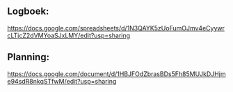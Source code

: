 ## Logboek:
https://docs.google.com/spreadsheets/d/1N3QAYK5zUoFumOJmv4eCyywrcLTjcZ2dVMYoaSJxLMY/edit?usp=sharing

## Planning:
https://docs.google.com/document/d/1HBJFOdZbrasBDs5Fh85MUJkDJHjme94sdR8nkqSTfwM/edit?usp=sharing